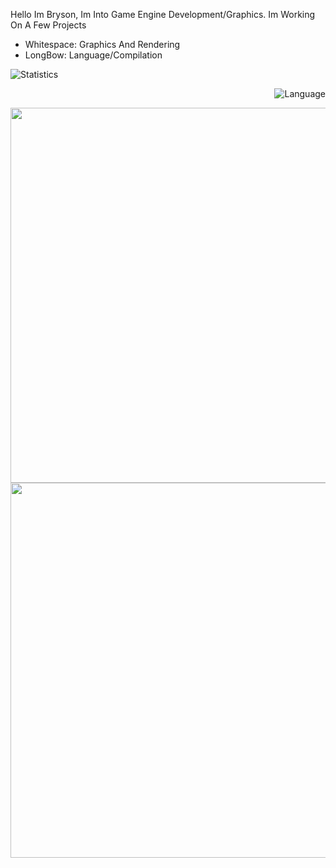  
Hello Im Bryson, Im Into Game Engine Development/Graphics.
Im Working On A Few Projects
 - Whitespace: Graphics And Rendering
 - LongBow: Language/Compilation



<div align="left">

![Statistics](https://github-readme-stats.vercel.app/api?username=Bryson-C&show_icons=true&theme=radical)

</div>
 
 
 <div align="right">

![Language](https://github-readme-stats.vercel.app/api/top-langs/?username=Bryson-C&show_icons=true&theme=radical)

 </div>

<div class="row">
  <div class="col-md-8" markdown="1">
  <img height="600px" class="center-block" src="https://images.immediate.co.uk/production/volatile/sites/30/2017/01/Bananas-218094b-scaled.jpg">
  </div>
  <div class="col-md-4" markdown="1">
  <!-- ![Alt Text](../img/folder/blah.jpg) -->
  <img height="600px" class="center-block" src="https://images.immediate.co.uk/production/volatile/sites/30/2017/01/Bananas-218094b-scaled.jpg">
  </div>
</div>



<!---
- 👋 Hi, I’m @Bryson-C
- 👀 I’m interested in ...
- 🌱 I’m currently learning ...
- 💞️ I’m looking to collaborate on ...
- 📫 How to reach me ...

Bryson-C/Bryson-C is a ✨ special ✨ repository because its `README.md` (this file) appears on your GitHub profile.
You can click the Preview link to take a look at your changes.
--->
